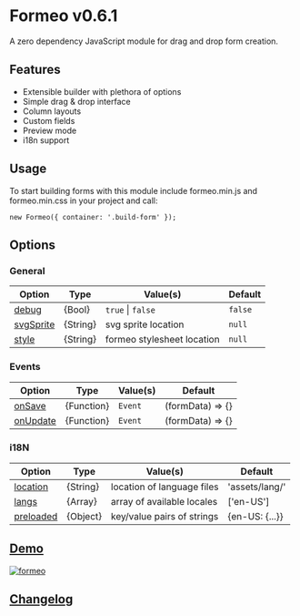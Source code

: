 Formeo v0.6.1
===========

A zero dependency JavaScript module for drag and drop form creation.

## Features
- Extensible builder with plethora of options
- Simple drag & drop interface
- Column layouts
- Custom fields
- Preview mode
- i18n support

## Usage
To start building forms with this module include formeo.min.js and formeo.min.css in your project and call:
```
new Formeo({ container: '.build-form' });
```

## Options
### General
| Option  | Type | Value(s) | Default |
| ------------- | ------------- |------------- |------------- |
| [debug](#) | {Bool} | `true` \| `false` | `false` |
| [svgSprite](#) | {String} | svg sprite location | `null` |
| [style](#) | {String} | formeo stylesheet location | `null` |

### Events
| Option  | Type | Value(s) | Default |
| ------------- | ------------- |------------- |------------- |
| [onSave](#) | {Function} | `Event` | (formData) => {} |
| [onUpdate](#) | {Function} | `Event` | (formData) => {} |

### i18N
| Option  | Type | Value(s) | Default |
| ------------- | ------------- |------------- |------------- |
| [location](#) | {String} | location of language files | 'assets/lang/' |
| [langs](#) | {Array} | array of available locales | ['en-US'] |
| [preloaded](#) | {Object} | key/value pairs of strings | {en-US: {...}} |


## [Demo](https://Draggable.github.io/formeo) ##
[![formeo](https://cloud.githubusercontent.com/assets/1457540/15781593/c054681e-299e-11e6-823c-d5ec4b2c03dd.png)](https://draggable.github.io/formeo/)

## [Changelog](https://github.com/Draggable/formeo/blob/master/CHANGELOG.md) ##
